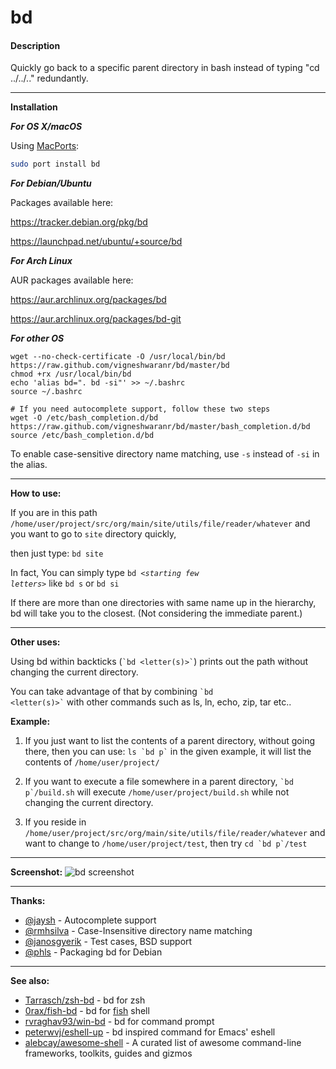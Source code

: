 # bd

#### Description
Quickly go back to a specific parent directory in bash instead of typing "cd ../../.." redundantly.

---

**Installation**

***For OS X/macOS***

Using [MacPorts](https://ports.macports.org/port/bd):

```bash
sudo port install bd
```

***For Debian/Ubuntu***

Packages available here:

https://tracker.debian.org/pkg/bd

https://launchpad.net/ubuntu/+source/bd

***For Arch Linux***

AUR packages available here:

https://aur.archlinux.org/packages/bd

https://aur.archlinux.org/packages/bd-git

***For other OS***

```shell
wget --no-check-certificate -O /usr/local/bin/bd https://raw.github.com/vigneshwaranr/bd/master/bd
chmod +rx /usr/local/bin/bd
echo 'alias bd=". bd -si"' >> ~/.bashrc
source ~/.bashrc

# If you need autocomplete support, follow these two steps
wget -O /etc/bash_completion.d/bd https://raw.github.com/vigneshwaranr/bd/master/bash_completion.d/bd
source /etc/bash_completion.d/bd
```

To enable case-sensitive directory name matching, use `-s` instead of `-si` in the alias.

---

**How to use:**

If you are in this path `/home/user/project/src/org/main/site/utils/file/reader/whatever`
and you want to go to `site` directory quickly,

then just type:
     `bd site`

In fact, You can simply type <code>bd *\<starting few letters\>*</code> like `bd s` or `bd si`

If there are more than one directories with same name up in the hierarchy, bd will take you to the closest. (Not considering the immediate parent.)

---

**Other uses:**

Using bd within backticks (<code>\`bd \<letter(s)\>\`</code>) prints out the path without changing the current directory.

You can take advantage of that by combining <code>\`bd \<letter(s)\>\`</code> with other commands such as ls, ln, echo, zip, tar etc..

**Example:**

1. If you just want to list the contents of a parent directory,
   without going there, then you can use:
		<code>ls \`bd p\`</code>
   in the given example, it will list the contents of
             `/home/user/project/`

2. If you want to execute a file somewhere in a parent directory,
            <code>\`bd p\`/build.sh</code>
   will execute `/home/user/project/build.sh` while not changing the
   current directory.

3. If you reside in `/home/user/project/src/org/main/site/utils/file/reader/whatever`
   and want to change to `/home/user/project/test`, then try
            <code>cd \`bd p\`/test</code>

---

**Screenshot:**
![bd screenshot](https://raw.github.com/vigneshwaranr/bd/master/screenshot/bd.png "Screenshot that shows some of several ways to use bd")


---

**Thanks:**
* [@jaysh](https://github.com/jaysh) - Autocomplete support
* [@rmhsilva](https://github.com/rmhsilva) - Case-Insensitive directory name matching
* [@janosgyerik](https://github.com/janosgyerik) - Test cases, BSD support
* [@phls](https://github.com/phls) - Packaging bd for Debian

---

**See also:**
* [Tarrasch/zsh-bd](https://github.com/Tarrasch/zsh-bd) - bd for zsh
* [0rax/fish-bd](https://github.com/0rax/fish-bd) - bd for [fish](http://fishshell.com/) shell
* [rvraghav93/win-bd](https://github.com/rvraghav93/win-bd) - bd for command prompt
* [peterwvj/eshell-up](https://github.com/peterwvj/eshell-up) - bd inspired command for Emacs' eshell
* [alebcay/awesome-shell](https://github.com/alebcay/awesome-shell) - A curated list of awesome command-line frameworks, toolkits, guides and gizmos
